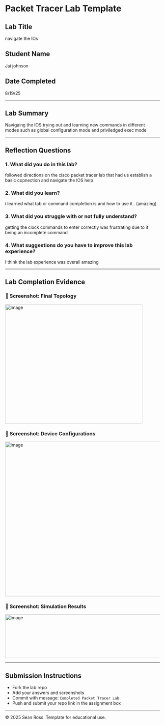 # Packet Tracer Lab Template
## Lab Title
navigate the IOs

## Student Name
Jai johnson

## Date Completed
8/19/25

---

## Lab Summary

Navigaing the IOS trying out and learning new commands in different modes such as global configuration mode and priviledged exec mode

---

## Reflection Questions

### 1. What did you do in this lab?
followed directions on the cisco packet tracer lab that had us establish a basic copnection and  navigate the IOS help 

### 2. What did you learn?
i learned what tab or command completion is and how to use it . (amazing)

### 3. What did you struggle with or not fully understand?
getting the clock commands to enter correctly was frustrating due to it being an incomplete command 

### 4. What suggestions do you have to improve this lab experience?
I think the lab experience was overall amazing 

---

## Lab Completion Evidence

### 📸 Screenshot: Final Topology
<img width="447" height="388" alt="image" src="https://github.com/user-attachments/assets/2e43d4ff-a9ba-4fc1-bd11-08ca656a3f83" />

### 📸 Screenshot: Device Configurations
<img width="761" height="503" alt="image" src="https://github.com/user-attachments/assets/7350ffef-ea2c-46e4-8217-623f49a8af96" />


### 📸 Screenshot: Simulation Results
<img width="770" height="142" alt="image" src="https://github.com/user-attachments/assets/3c691e6d-b652-4212-8c8b-05af3c09eb2e" />


---

## Submission Instructions

- Fork the lab repo
- Add your answers and screenshots
- Commit with message: `Completed Packet Tracer Lab`
- Push and submit your repo link in the assignment box

---

© 2025 Sean Ross. Template for educational use.
 
